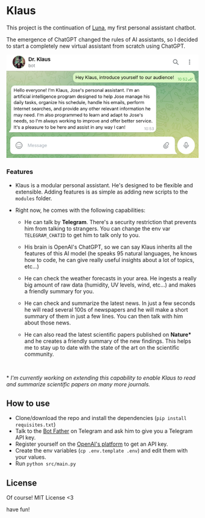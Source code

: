 # Klaus

This project is the continuation of [Luna](https://github.com/JoseHervas/luna), my first personal assistant chatbot.

The emergence of ChatGPT changed the rules of AI assistants, so I decided to start a completely new virtual assistant from scratch using ChatGPT.

<img src="demo.png">

### Features

- Klaus is a modular personal assistant. He's designed to be flexible and extensible. Adding features is as simple as adding new scripts to the `modules` folder.

- Right now, he comes with the following capabilities:

  - He can talk by **Telegram**. There's a security restriction that prevents him from talking to strangers. You can change the env var `TELEGRAM_CHATID` to get him to talk only to you.

  - His brain is OpenAI's ChatGPT, so we can say Klaus inherits all the features of this AI model (he speaks 95 natural languages, he knows how to code, he can give really useful insights about a lot of topics, etc...)

  - He can check the weather forecasts in your area. He ingests a really big amount of raw data (humidity, UV levels, wind, etc...) and makes a friendly summary for you.

  - He can check and summarize the latest news. In just a few seconds he will read several 100s of newspapers and he will make a short summary of them in just a few lines. You can then talk with him about those news.

  - He can also read the latest scientific papers published on **Nature\*** and he creates a friendly summary of the new findings. This helps me to stay up to date with the state of the art on the scientific community.

<br/>

\* _I'm currently working on extending this capability to enable Klaus to read and summarize scientific papers on many more journals._

## How to use

- Clone/download the repo and install the dependencies (`pip install requisites.txt`)
- Talk to the [Bot Father](https://telegram.me/BotFather) on Telegram and ask him to give you a Telegram API key.
- Register yourself on the [OpenAI's platform](https://platform.openai.com/) to get an API key.
- Create the env variables (`cp .env.template .env`) and edit them with your values.
- Run `python src/main.py`

## License

Of course! MIT License <3

have fun!
